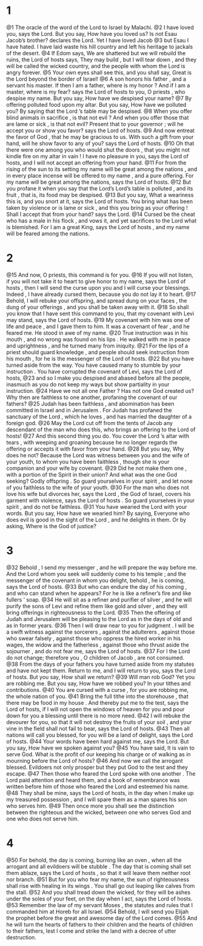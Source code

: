 # 1
@1 The oracle of the word of the Lord to Israel by Malachi.
@2 I have loved you, says the Lord. But you say, How have you loved us? Is not Esau Jacob’s brother? declares the Lord. Yet I have loved Jacob
@3 but Esau I have hated. I have laid waste his hill country and left his heritage to jackals of the desert.
@4 If Edom says, We are shattered but we will rebuild the ruins, the Lord of hosts says, They may build , but I will tear down , and they will be called the wicked country, and the people with whom the Lord is angry forever.
@5 Your own eyes shall see this, and you shall say, Great is the Lord beyond the border of Israel!
@6 A son honors his father , and a servant his master. If then I am a father, where is my honor ? And if I am a master, where is my fear? says the Lord of hosts to you, O priests , who despise my name. But you say, How have we despised your name?
@7 By offering polluted food upon my altar. But you say, How have we polluted you? By saying that the Lord ’s table may be despised.
@8 When you offer blind animals in sacrifice , is that not evil ? And when you offer those that are lame or sick , is that not evil? Present that to your governor ; will he accept you or show you favor? says the Lord of hosts.
@9 And now entreat the favor of God , that he may be gracious to us. With such a gift from your hand, will he show favor to any of you? says the Lord of hosts.
@10 Oh that there were one among you who would shut the doors , that you might not kindle fire on my altar in vain ! I have no pleasure in you, says the Lord of hosts, and I will not accept an offering from your hand.
@11 For from the rising of the sun to its setting my name will be great among the nations , and in every place incense will be offered to my name , and a pure offering. For my name will be great among the nations, says the Lord of hosts.
@12 But you profane it when you say that the Lord’s Lord’s table is polluted , and its fruit , that is, its food may be despised.
@13 But you say, What a weariness this is, and you snort at it, says the Lord of hosts. You bring what has been taken by violence or is lame or sick , and this you bring as your offering ! Shall I accept that from your hand? says the Lord.
@14 Cursed be the cheat who has a male in his flock , and vows it, and yet sacrifices to the Lord what is blemished. For I am a great King, says the Lord of hosts , and my name will be feared among the nations.

# 2
@15 And now, O priests, this command is for you.
@16 If you will not listen, if you will not take it to heart to give honor to my name, says the Lord of hosts , then I will send the curse upon you and I will curse your blessings. Indeed , I have already cursed them, because you do not lay it to heart.
@17 Behold, I will rebuke your offspring, and spread dung on your faces , the dung of your offerings , and you shall be taken away with it.
@18 So shall you know that I have sent this command to you, that my covenant with Levi may stand, says the Lord of hosts.
@19 My covenant with him was one of life and peace , and I gave them to him. It was a covenant of fear , and he feared me. He stood in awe of my name.
@20 True instruction was in his mouth , and no wrong was found on his lips . He walked with me in peace and uprightness , and he turned many from iniquity.
@21 For the lips of a priest should guard knowledge , and people should seek instruction from his mouth , for he is the messenger of the Lord of hosts.
@22 But you have turned aside from the way. You have caused many to stumble by your instruction . You have corrupted the covenant of Levi, says the Lord of hosts,
@23 and so I make you despised and abased before all the people, inasmuch as you do not keep my ways but show partiality in your instruction.
@24 Have we not all one Father ? Has not one God created us? Why then are faithless to one another, profaning the covenant of our fathers?
@25 Judah has been faithless , and abomination has been committed in Israel and in Jerusalem . For Judah has profaned the sanctuary of the Lord , which he loves , and has married the daughter of a foreign god.
@26 May the Lord cut off from the tents of Jacob any descendant of the man who does this, who brings an offering to the Lord of hosts!
@27 And this second thing you do. You cover the Lord ’s altar with tears , with weeping and groaning because he no longer regards the offering or accepts it with favor from your hand.
@28 But you say, Why does he not? Because the Lord was witness between you and the wife of your youth, to whom you have been faithless , though she is your companion and your wife by covenant.
@29 Did he not make them one , with a portion of the Spirit in their union? And what was the one God seeking? Godly offspring . So guard yourselves in your spirit , and let none of you faithless to the wife of your youth.
@30 For the man who does not love his wife but divorces her, says the Lord , the God of Israel, covers his garment with violence, says the Lord of hosts . So guard yourselves in your spirit , and do not be faithless.
@31 You have wearied the Lord with your words. But you say, How have we wearied him? By saying, Everyone who does evil is good in the sight of the Lord , and he delights in them. Or by asking, Where is the God of justice?

# 3
@32 Behold , I send my messenger , and he will prepare the way before me. And the Lord whom you seek will suddenly come to his temple ; and the messenger of the covenant in whom you delight, behold , he is coming, says the Lord of hosts.
@33 But who can endure the day of his coming , and who can stand when he appears? For he is like a refiner’s fire and like fullers ’ soap.
@34 He will sit as a refiner and purifier of silver , and he will purify the sons of Levi and refine them like gold and silver , and they will bring offerings in righteousness to the Lord.
@35 Then the offering of Judah and Jerusalem will be pleasing to the Lord as in the days of old and as in former years.
@36 Then I will draw near to you for judgment . I will be a swift witness against the sorcerers , against the adulterers , against those who swear falsely , against those who oppress the hired worker in his wages, the widow and the fatherless , against those who thrust aside the sojourner , and do not fear me, says the Lord of hosts.
@37 For I the Lord do not change; therefore you , O children of Jacob , are not consumed.
@38 From the days of your fathers you have turned aside from my statutes and have not kept them. Return to me, and I will return to you, says the Lord of hosts. But you say, How shall we return?
@39 Will man rob God? Yet you are robbing me. But you say, How have we robbed you? In your tithes and contributions.
@40 You are cursed with a curse , for you are robbing me, the whole nation of you.
@41 Bring the full tithe into the storehouse , that there may be food in my house . And thereby put me to the test, says the Lord of hosts, if I will not open the windows of heaven for you and pour down for you a blessing until there is no more need.
@42 I will rebuke the devourer for you, so that it will not destroy the fruits of your soil , and your vine in the field shall not fail to bear, says the Lord of hosts.
@43 Then all nations will call you blessed, for you will be a land of delight, says the Lord of hosts.
@44 Your words have been hard against me, says the Lord. But you say, How have we spoken against you?
@45 You have said, It is vain to serve God. What is the profit of our keeping his charge or of walking as in mourning before the Lord of hosts?
@46 And now we call the arrogant blessed. Evildoers not only prosper but they put God to the test and they escape.
@47 Then those who feared the Lord spoke with one another . The Lord paid attention and heard them, and a book of remembrance was written before him of those who feared the Lord and esteemed his name.
@48 They shall be mine, says the Lord of hosts, in the day when I make up my treasured possession , and I will spare them as a man spares his son who serves him.
@49 Then once more you shall see the distinction between the righteous and the wicked, between one who serves God and one who does not serve him.

# 4
@50 For behold, the day is coming, burning like an oven , when all the arrogant and all evildoers will be stubble . The day that is coming shall set them ablaze, says the Lord of hosts , so that it will leave them neither root nor branch.
@51 But for you who fear my name, the sun of righteousness shall rise with healing in its wings . You shall go out leaping like calves from the stall.
@52 And you shall tread down the wicked, for they will be ashes under the soles of your feet, on the day when I act, says the Lord of hosts.
@53 Remember the law of my servant Moses , the statutes and rules that I commanded him at Horeb for all Israel.
@54 Behold, I will send you Elijah the prophet before the great and awesome day of the Lord comes.
@55 And he will turn the hearts of fathers to their children and the hearts of children to their fathers, lest I come and strike the land with a decree of utter destruction.

